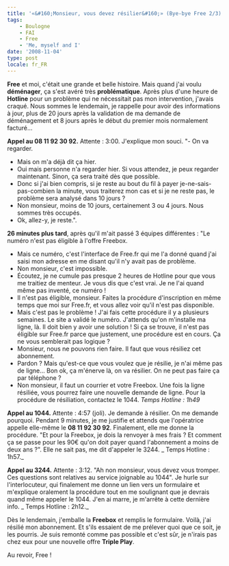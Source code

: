 ```yaml
---
title: '«&#160;Monsieur, vous devez résilier&#160;» (Bye-bye Free 2/3)'
tags:
    - Boulogne
    - FAI
    - Free
    - 'Me, myself and I'
date: '2008-11-04'
type: post
locale: fr_FR
---
```


**Free** et moi, c'était une grande et belle histoire. Mais quand j'ai voulu **déménager**, ça s'est avéré très **problématique**. Après plus d'une heure de **Hotline** pour un problème qui ne nécessitait pas mon intervention, j'avais craqué. Nous sommes le lendemain, je rappelle pour avoir des informations à jour, plus de 20 jours après la validation de ma demande de déménagement et 8 jours après le début du premier mois normalement facturé…

**Appel au 08 11 92 30 92.** Attente&nbsp;: 3:00\. J'explique mon souci.
"- On va regarder.
- Mais on m'a déjà dit ça hier.
- Oui mais personne n'a regarder hier. Si vous attendez, je peux regarder maintenant. Sinon, ça sera traité dès que possible.
- Donc si j'ai bien compris, si je reste au bout du fil à payer je-ne-sais-pas-combien la minute, vous traiterez mon cas et si je ne reste pas, le problème sera analysé dans 10 jours&nbsp;?
- Non monsieur, moins de 10 jours, certainement 3 ou 4 jours. Nous sommes très occupés.
- Ok, allez-y, je reste.".

**26 minutes plus tard**, après qu'il m'ait passé 3 équipes différentes&nbsp;:
"Le numéro n'est pas éligible à l'offre Freebox.
- Mais ce numéro, c'est l'interface de Free.fr qui me l'a donné quand j'ai saisi mon adresse en me disant qu'il n'y avait pas de problème.
- Non monsieur, c'est impossible.
- Écoutez, je ne cumule pas presque 2 heures de Hotline pour que vous me traitiez de menteur. Je vous dis que c'est vrai. Je ne l'ai quand même pas inventé, ce numéro&nbsp;!
- Il n'est pas éligible, monsieur. Faites la procédure d'inscription en même temps que moi sur Free.fr, et vous allez voir qu'il n'est pas disponible.
- Mais c'est pas le problème&nbsp;! J'ai fais cette procédure il y a plusieurs semaines. Le site a validé le numéro. J'attends qu'on m'installe ma ligne, là. Il doit bien y avoir une solution&nbsp;! Si ça se trouve, il n'est pas éligible sur Free.fr parce que justement, une procédure est en cours. Ça ne vous semblerait pas logique&nbsp;?
- Monsieur, nous ne pouvons rien faire. Il faut que vous résiliez cet abonnement.
- Pardon&nbsp;? Mais qu'est-ce que vous voulez que je résilie, je n'ai même pas de ligne… Bon ok, ça m'énerve là, on va résilier. On ne peut pas faire ça par téléphone&nbsp;?
- Non monsieur, il faut un courrier et votre Freebox. Une fois la ligne résiliée, vous pourrez faire une nouvelle demande de ligne. Pour la procédure de résiliation, contactez le 1044.
_Temps Hotline&nbsp;: 1h49_

**Appel au 1044.** Attente&nbsp;: 4:57 (joli). Je demande à résilier. On me demande pourquoi. Pendant 9 minutes, je me justifie et attends que l'opératrice appelle elle-même le **08 11 92 30 92**. Finalement, elle me donne la procédure. "Et pour la Freebox, je dois la renvoyer à mes frais&nbsp;? Et comment ça se passe pour les 90€ qu'on doit payer quand l'abonnement a moins de deux ans&nbsp;?". Elle ne sait pas, me dit d'appeler le 3244\. _
Temps Hotline&nbsp;: 1h57._

**Appel au 3244.** Attente&nbsp;: 3:12\. "Ah non monsieur, vous devez vous tromper. Ces questions sont relatives au service joignable au 1044". Je hurle sur l'interlocuteur, qui finalement me donne un lien vers un formulaire et m'explique oralement la procédure tout en me soulignant que je devrais quand même appeler le 1044\. J'en ai marre, je m'arrête à cette dernière info. _
Temps Hotline&nbsp;: 2h12._

Dès le lendemain, j'emballe la **Freebox** et remplis le formulaire. Voilà, j'ai résilié mon abonnement. Et s'ils essaient de me prélever quoi que ce soit, je les pourris. Je suis remonté comme pas possible et c'est sûr, je n'irais pas chez eux pour une nouvelle offre **Triple Play**.

Au revoir, Free&nbsp;!